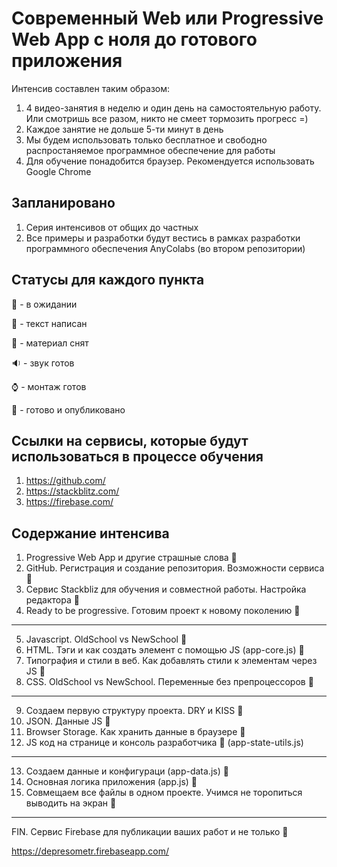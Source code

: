 # Современный Web или Progressive Web App с ноля до готового приложения 

Интенсив составлен таким образом:
1. 4 видео-занятия в неделю и один день на самостоятельную работу. Или смотришь все разом, никто не смеет тормозить прогресс =)
2. Каждое занятие не дольше 5-ти минут в день
3. Мы будем использовать только бесплатное и свободно распростаняемое программное обеспечение для работы
4. Для обучение понадобится браузер. Рекомендуется использовать Google Chrome

## Запланировано
1. Серия интенсивов от общих до частных
2. Все примеры и разработки будут вестись в рамках разработки программного обеспечения AnyColabs (во втором репозитории)

## Статусы для каждого пункта

:tomato: - в ожидании 

:pencil: - текст написан

:movie_camera: - материал снят 

:sound: - звук готов

:watch: - монтаж готов

:green_apple: - готово и опубликовано

## Ссылки на сервисы, которые будут использоваться в процессе обучения
1. https://github.com/
2. https://stackblitz.com/
3. https://firebase.com/

## Содержание интенсива
1. Progressive Web App и другие страшные слова :pencil:
2. GitHub. Регистрация и создание репозитория. Возможности сервиса :pencil:
3. Сервис Stackbliz для обучения и совместной работы. Настройка редактора :pencil:
4. Ready to be progressive. Готовим проект к новому поколению :pencil:
***
5. Javascript. OldSchool vs NewSchool :pencil:
6. HTML. Тэги и как создать элемент с помощью JS (app-core.js) :pencil:
7. Типография и стили в веб. Как добавлять стили к элементам через JS :pencil:
8. CSS. OldSchool vs NewSchool. Переменные без препроцессоров  :tomato:
***
9. Создаем первую структуру проекта. DRY и KISS :tomato:
10. JSON. Данные JS :tomato:
11. Browser Storage. Как хранить данные в браузере :tomato:
12. JS код на странице и консоль разработчика :tomato: (app-state-utils.js)
***
13. Создаем данные и конфигураци (app-data.js) :tomato:
14. Основная логика приложения (app.js) :tomato:
15. Совмещаем все файлы в одном проекте. Учимся не торопиться выводить на экран :tomato:
***
FIN. Сервис Firebase для публикации ваших работ и не только  :tomato:

https://depresometr.firebaseapp.com/







